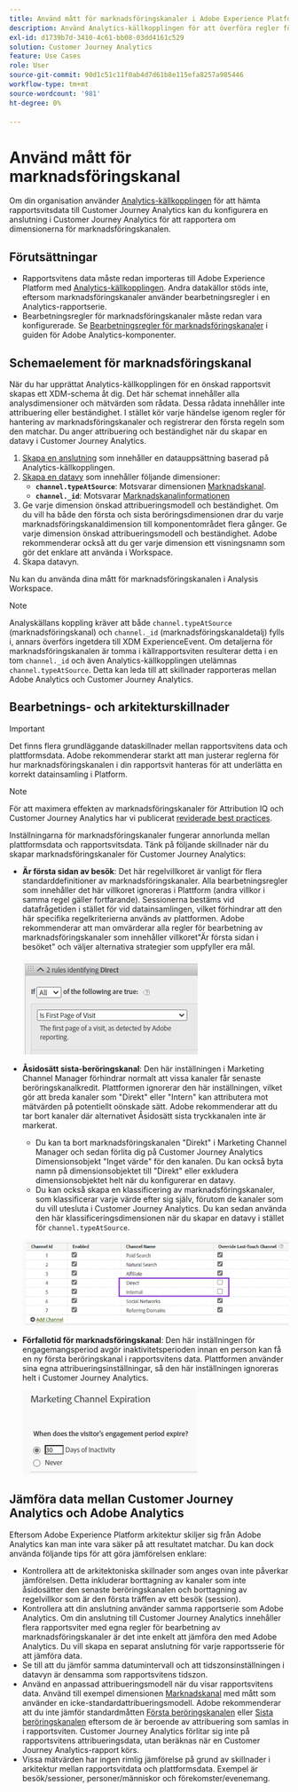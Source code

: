 ```yaml
---
title: Använd mått för marknadsföringskanaler i Adobe Experience Platform
description: Använd Analytics-källkopplingen för att överföra regler för bearbetning av marknadsföringskanaler till Adobe Experience Platform.
exl-id: d1739b7d-3410-4c61-bb08-03dd4161c529
solution: Customer Journey Analytics
feature: Use Cases
role: User
source-git-commit: 90d1c51c11f0ab4d7d61b8e115efa8257a985446
workflow-type: tm+mt
source-wordcount: '981'
ht-degree: 0%

---
```


# Använd mått för marknadsföringskanal

Om din organisation använder [Analytics-källkopplingen](https://experienceleague.adobe.com/docs/experience-platform/sources/connectors/adobe-applications/analytics.html?lang=sv-SE) för att hämta rapportsvitsdata till Customer Journey Analytics kan du konfigurera en anslutning i Customer Journey Analytics för att rapportera om dimensionerna för marknadsföringskanalen.

## Förutsättningar

* Rapportsvitens data måste redan importeras till Adobe Experience Platform med [Analytics-källkopplingen](https://experienceleague.adobe.com/docs/experience-platform/sources/connectors/adobe-applications/analytics.html?lang=sv-SE). Andra datakällor stöds inte, eftersom marknadsföringskanaler använder bearbetningsregler i en Analytics-rapportserie.
* Bearbetningsregler för marknadsföringskanaler måste redan vara konfigurerade. Se [Bearbetningsregler för marknadsföringskanaler](https://experienceleague.adobe.com/docs/analytics/admin/admin-tools/manage-report-suites/edit-report-suite/marketing-channels/c-rules.html?lang=sv-SE) i guiden för Adobe Analytics-komponenter.

## Schemaelement för marknadsföringskanal

När du har upprättat Analytics-källkopplingen för en önskad rapportsvit skapas ett XDM-schema åt dig. Det här schemat innehåller alla analysdimensioner och mätvärden som rådata. Dessa rådata innehåller inte attribuering eller beständighet. I stället kör varje händelse igenom regler för hantering av marknadsföringskanaler och registrerar den första regeln som den matchar. Du anger attribuering och beständighet när du skapar en datavy i Customer Journey Analytics.

1. [Skapa en anslutning](/help/connections/create-connection.md) som innehåller en datauppsättning baserad på Analytics-källkopplingen.
2. [Skapa en datavy](/help/data-views/create-dataview.md) som innehåller följande dimensioner:
   * **`channel.typeAtSource`**: Motsvarar dimensionen [Marknadskanal](https://experienceleague.adobe.com/docs/analytics/components/dimensions/marketing-channel.html?lang=sv-SE).
   * **`channel._id`**: Motsvarar [Marknadskanalinformationen](https://experienceleague.adobe.com/docs/analytics/components/dimensions/marketing-detail.html?lang=sv-SE)
3. Ge varje dimension önskad attribueringsmodell och beständighet. Om du vill ha både den första och sista beröringsdimensionen drar du varje marknadsföringskanaldimension till komponentområdet flera gånger. Ge varje dimension önskad attribueringsmodell och beständighet. Adobe rekommenderar också att du ger varje dimension ett visningsnamn som gör det enklare att använda i Workspace.
4. Skapa datavyn.

Nu kan du använda dina mått för marknadsföringskanalen i Analysis Workspace.

>[!NOTE]
>
> Analyskällans koppling kräver att både `channel.typeAtSource` (marknadsföringskanal) och `channel._id` (marknadsföringskanaldetalj) fylls i, annars överförs ingetdera till XDM ExperienceEvent. Om detaljerna för marknadsföringskanalen är tomma i källrapportsviten resulterar detta i en tom `channel._id` och även Analytics-källkopplingen utelämnas `channel.typeAtSource`. Detta kan leda till att skillnader rapporteras mellan Adobe Analytics och Customer Journey Analytics.

## Bearbetnings- och arkitekturskillnader

>[!IMPORTANT]
>
>Det finns flera grundläggande dataskillnader mellan rapportsvitens data och plattformsdata. Adobe rekommenderar starkt att man justerar reglerna för hur marknadsföringskanalen i din rapportsvit hanteras för att underlätta en korrekt datainsamling i Platform.

>[!NOTE]
>
>För att maximera effekten av marknadsföringskanaler för Attribution IQ och Customer Journey Analytics har vi publicerat [reviderade best practices](https://experienceleague.adobe.com/docs/analytics/components/marketing-channels/mchannel-best-practices.html?lang=sv-SE).

Inställningarna för marknadsföringskanaler fungerar annorlunda mellan plattformsdata och rapportsvitsdata. Tänk på följande skillnader när du skapar marknadsföringskanaler för Customer Journey Analytics:

* **Är första sidan av besök**: Det här regelvillkoret är vanligt för flera standarddefinitioner av marknadsföringskanaler. Alla bearbetningsregler som innehåller det här villkoret ignoreras i Plattform (andra villkor i samma regel gäller fortfarande). Sessionerna bestäms vid datafrågetiden i stället för vid datainsamlingen, vilket förhindrar att den här specifika regelkriterierna används av plattformen. Adobe rekommenderar att man omvärderar alla regler för bearbetning av marknadsföringskanaler som innehåller villkoret&quot;Är första sidan i besöket&quot; och väljer alternativa strategier som uppfyller era mål.

  ![Första sidan av besöket](../assets/first-page-of-visit.png)

* **Åsidosätt sista-beröringskanal**: Den här inställningen i Marketing Channel Manager förhindrar normalt att vissa kanaler får senaste beröringskanalkredit. Plattformen ignorerar den här inställningen, vilket gör att breda kanaler som &quot;Direkt&quot; eller &quot;Intern&quot; kan attributera mot mätvärden på potentiellt oönskade sätt. Adobe rekommenderar att du tar bort kanaler där alternativet Åsidosätt sista tryckkanalen inte är markerat.
   * Du kan ta bort marknadsföringskanalen &quot;Direkt&quot; i Marketing Channel Manager och sedan förlita dig på Customer Journey Analytics Dimensionsobjekt &quot;Inget värde&quot; för den kanalen. Du kan också byta namn på dimensionsobjektet till &quot;Direkt&quot; eller exkludera dimensionsobjektet helt när du konfigurerar en datavy.
   * Du kan också skapa en klassificering av marknadsföringskanaler, som klassificerar varje värde efter sig själv, förutom de kanaler som du vill utesluta i Customer Journey Analytics. Du kan sedan använda den här klassificeringsdimensionen när du skapar en datavy i stället för `channel.typeAtSource`.

  ![Åsidosätt den senaste beröringskanalen](../assets/override-last-touch-channel.png)

* **Förfallotid för marknadsföringskanal**: Den här inställningen för engagemangsperiod avgör inaktivitetsperioden innan en person kan få en ny första beröringskanal i rapportsvitens data. Plattformen använder sina egna attribueringsinställningar, så den här inställningen ignoreras helt i Customer Journey Analytics.

  ![Utgångsdatum för marknadsföringskanal](../assets/marketing-channel-expiration.png)

## Jämföra data mellan Customer Journey Analytics och Adobe Analytics

Eftersom Adobe Experience Platform arkitektur skiljer sig från Adobe Analytics kan man inte vara säker på att resultatet matchar. Du kan dock använda följande tips för att göra jämförelsen enklare:

* Kontrollera att de arkitektoniska skillnader som anges ovan inte påverkar jämförelsen. Detta inkluderar borttagning av kanaler som inte åsidosätter den senaste beröringskanalen och borttagning av regelvillkor som är den första träffen av ett besök (session).
* Kontrollera att din anslutning använder samma rapportserie som Adobe Analytics. Om din anslutning till Customer Journey Analytics innehåller flera rapportsviter med egna regler för bearbetning av marknadsföringskanaler är det inte enkelt att jämföra den med Adobe Analytics. Du vill skapa en separat anslutning för varje rapportsserie för att jämföra data.
* Se till att du jämför samma datumintervall och att tidszonsinställningen i datavyn är densamma som rapportsvitens tidszon.
* Använd en anpassad attribueringsmodell när du visar rapportsvitens data. Använd till exempel dimensionen [Marknadskanal](https://experienceleague.adobe.com/docs/analytics/components/dimensions/marketing-channel.html?lang=sv-SE) med mått som använder en icke-standardattribueringsmodell. Adobe rekommenderar att du inte jämför standardmåtten [Första beröringskanalen](https://experienceleague.adobe.com/docs/analytics/components/dimensions/first-touch-channel.html?lang=sv-SE) eller [Sista beröringskanalen](https://experienceleague.adobe.com/docs/analytics/components/dimensions/last-touch-channel.html?lang=sv-SE) eftersom de är beroende av attribuering som samlas in i rapportsviten. Customer Journey Analytics förlitar sig inte på rapportsvitens attribueringsdata, utan beräknas när en Customer Journey Analytics-rapport körs.
* Vissa mätvärden har ingen rimlig jämförelse på grund av skillnader i arkitektur mellan rapportsvitdata och plattformsdata. Exempel är besök/sessioner, personer/människor och förekomster/evenemang.
